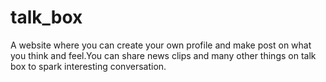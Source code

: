 # talk_box
A website where you can create your own profile and make post on what you think and feel.You can share news clips and many other things on talk box to spark interesting conversation.

